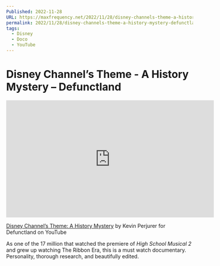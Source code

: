 ```yaml
---
Published: 2022-11-28
URL: https://maxfrequency.net/2022/11/28/disney-channels-theme-a-history-mystery-defunctland/
permalink: 2022/11/28/disney-channels-theme-a-history-mystery-defunctland/
tags:
  - Disney
  - Doco
  - YouTube
---
```

# Disney Channel’s Theme - A History Mystery – Defunctland

<div class=iframe-container>
<iframe width="560" height="315" src="https://www.youtube-nocookie.com/embed/b_rjBWmc1iQ?si=yHIAAvBQd8TPQA-p" title="YouTube video player" frameborder="0" allow="accelerometer; autoplay; clipboard-write; encrypted-media; gyroscope; picture-in-picture; web-share" allowfullscreen></iframe>
</div>

[Disney Channel’s Theme: A History Mystery](https://www.youtube.com/watch?v=b_rjBWmc1iQ&t=2726) by Kevin Perjurer for Defunctland on YouTube

As one of the 17 million that watched the premiere of *High School Musical 2* and grew up watching The Ribbon Era, this is a must watch documentary. Personality, thorough research, and beautifully edited. 
